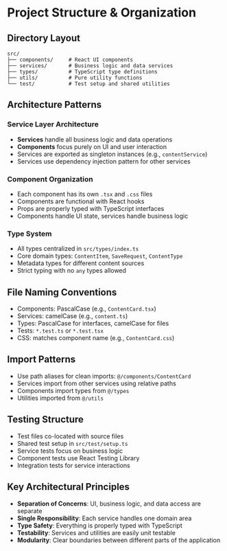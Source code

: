 # Project Structure & Organization

## Directory Layout
```
src/
├── components/     # React UI components
├── services/       # Business logic and data services
├── types/          # TypeScript type definitions
├── utils/          # Pure utility functions
└── test/           # Test setup and shared utilities
```

## Architecture Patterns

### Service Layer Architecture
- **Services** handle all business logic and data operations
- **Components** focus purely on UI and user interaction
- Services are exported as singleton instances (e.g., `contentService`)
- Services use dependency injection pattern for other services

### Component Organization
- Each component has its own `.tsx` and `.css` files
- Components are functional with React hooks
- Props are properly typed with TypeScript interfaces
- Components handle UI state, services handle business logic

### Type System
- All types centralized in `src/types/index.ts`
- Core domain types: `ContentItem`, `SaveRequest`, `ContentType`
- Metadata types for different content sources
- Strict typing with no `any` types allowed

## File Naming Conventions
- Components: PascalCase (e.g., `ContentCard.tsx`)
- Services: camelCase (e.g., `content.ts`)
- Types: PascalCase for interfaces, camelCase for files
- Tests: `*.test.ts` or `*.test.tsx`
- CSS: matches component name (e.g., `ContentCard.css`)

## Import Patterns
- Use path aliases for clean imports: `@/components/ContentCard`
- Services import from other services using relative paths
- Components import types from `@/types`
- Utilities imported from `@/utils`

## Testing Structure
- Test files co-located with source files
- Shared test setup in `src/test/setup.ts`
- Service tests focus on business logic
- Component tests use React Testing Library
- Integration tests for service interactions

## Key Architectural Principles
- **Separation of Concerns**: UI, business logic, and data access are separate
- **Single Responsibility**: Each service handles one domain area
- **Type Safety**: Everything is properly typed with TypeScript
- **Testability**: Services and utilities are easily unit testable
- **Modularity**: Clear boundaries between different parts of the application